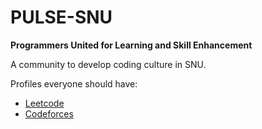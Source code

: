 # PULSE-SNU

**Programmers United for Learning and Skill Enhancement**  

A community to develop coding culture in SNU.  

Profiles everyone should have:  
+ [Leetcode](leetcode.com)
+ [Codeforces](codeforces.com)
